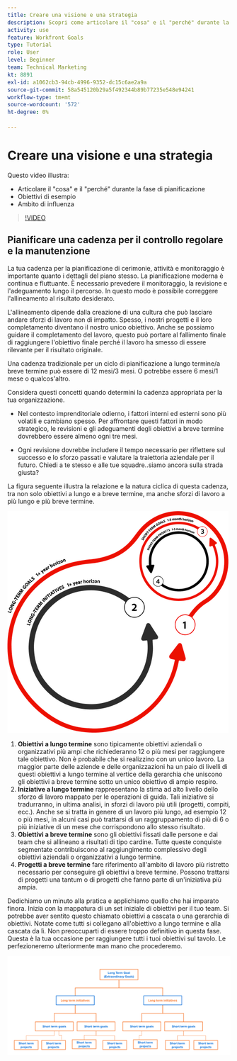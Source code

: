 ```yaml
---
title: Creare una visione e una strategia
description: Scopri come articolare il "cosa" e il "perché" durante la fase di pianificazione, gli obiettivi di esempio e la portata dell’influenza.
activity: use
feature: Workfront Goals
type: Tutorial
role: User
level: Beginner
team: Technical Marketing
kt: 8891
exl-id: a1062cb3-94cb-4996-9352-dc15c6ae2a9a
source-git-commit: 58a545120b29a5f492344b89b77235e548e94241
workflow-type: tm+mt
source-wordcount: '572'
ht-degree: 0%

---
```


# Creare una visione e una strategia

Questo video illustra:

* Articolare il &quot;cosa&quot; e il &quot;perché&quot; durante la fase di pianificazione
* Obiettivi di esempio
* Ambito di influenza

>[!VIDEO](https://video.tv.adobe.com/v/335185/?quality=12)

## Pianificare una cadenza per il controllo regolare e la manutenzione

La tua cadenza per la pianificazione di cerimonie, attività e monitoraggio è importante quanto i dettagli del piano stesso. La pianificazione moderna è continua e fluttuante. È necessario prevedere il monitoraggio, la revisione e l&#39;adeguamento lungo il percorso. In questo modo è possibile correggere l&#39;allineamento al risultato desiderato.

L&#39;allineamento dipende dalla creazione di una cultura che può lasciare andare sforzi di lavoro non di impatto. Spesso, i nostri progetti e il loro completamento diventano il nostro unico obiettivo. Anche se possiamo guidare il completamento del lavoro, questo può portare al fallimento finale di raggiungere l&#39;obiettivo finale perché il lavoro ha smesso di essere rilevante per il risultato originale.

Una cadenza tradizionale per un ciclo di pianificazione a lungo termine/a breve termine può essere di 12 mesi/3 mesi. O potrebbe essere 6 mesi/1 mese o qualcos&#39;altro.

Considera questi concetti quando determini la cadenza appropriata per la tua organizzazione.

* Nel contesto imprenditoriale odierno, i fattori interni ed esterni sono più volatili e cambiano spesso. Per affrontare questi fattori in modo strategico, le revisioni e gli adeguamenti degli obiettivi a breve termine dovrebbero essere almeno ogni tre mesi.

* Ogni revisione dovrebbe includere il tempo necessario per riflettere sul successo e lo sforzo passati e valutare la traiettoria aziendale per il futuro. Chiedi a te stesso e alle tue squadre..siamo ancora sulla strada giusta?

La figura seguente illustra la relazione e la natura ciclica di questa cadenza, tra non solo obiettivi a lungo e a breve termine, ma anche sforzi di lavoro a più lungo e più breve termine.

![Un grafico di un ciclo di esecuzione strategico](assets/02-workfront-goals-strategic-execution-cycle.png)

1. **Obiettivi a lungo termine** sono tipicamente obiettivi aziendali o organizzativi più ampi che richiederanno 12 o più mesi per raggiungere tale obiettivo. Non è probabile che si realizzino con un unico lavoro. La maggior parte delle aziende e delle organizzazioni ha un paio di livelli di questi obiettivi a lungo termine al vertice della gerarchia che uniscono gli obiettivi a breve termine sotto un unico obiettivo di ampio respiro.
1. **Iniziative a lungo termine** rappresentano la stima ad alto livello dello sforzo di lavoro mappato per le operazioni di guida. Tali iniziative si tradurranno, in ultima analisi, in sforzi di lavoro più utili (progetti, compiti, ecc.). Anche se si tratta in genere di un lavoro più lungo, ad esempio 12 o più mesi, in alcuni casi può trattarsi di un raggruppamento di più di 6 o più iniziative di un mese che corrispondono allo stesso risultato.
1. **Obiettivi a breve termine** sono gli obiettivi fissati dalle persone e dai team che si allineano a risultati di tipo cardine. Tutte queste conquiste segmentate contribuiscono al raggiungimento complessivo degli obiettivi aziendali o organizzativi a lungo termine.
1. **Progetti a breve termine** fare riferimento all&#39;ambito di lavoro più ristretto necessario per conseguire gli obiettivi a breve termine. Possono trattarsi di progetti una tantum o di progetti che fanno parte di un&#39;iniziativa più ampia.

<!--
Your turn graphic
-->

Dedichiamo un minuto alla pratica e applichiamo quello che hai imparato finora. Inizia con la mappatura di un set iniziale di obiettivi per il tuo team. Si potrebbe aver sentito questo chiamato obiettivi a cascata o una gerarchia di obiettivi. Notate come tutti si collegano all&#39;obiettivo a lungo termine e alla cascata da lì. Non preoccuparti di essere troppo definitivo in questa fase. Questa è la tua occasione per raggiungere tutti i tuoi obiettivi sul tavolo. Le perfezioneremo ulteriormente man mano che procederemo.

![Un grafico di mappatura degli obiettivi a breve e lungo termine](assets/03-workfront-goals-goal-mapping.png)
